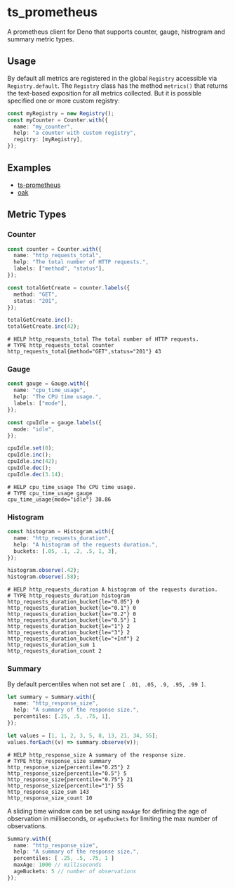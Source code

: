 # ts_prometheus

A prometheus client for Deno that supports counter, gauge, histrogram and
summary metric types.

## Usage

By default all metrics are registered in the global `Registry` accessible via
`Registry.default`. The `Registry` class has the method `metrics()` that returns
the text-based exposition for all metrics collected. But it is possible
specified one or more custom registry:

```ts
const myRegistry = new Registry();
const myCounter = Counter.with({
  name: "my_counter",
  help: "a counter with custom registry",
  regitry: [myRegistry],
});
```

## Examples

- [ts-prometheus](https://github.com/marcopacini/ts-prometheus/blob/master/example/example.ts)
- [oak](https://github.com/marcopacini/ts-prometheus/blob/master/example/oak/main.ts)

## Metric Types

### Counter

```ts
const counter = Counter.with({
  name: "http_requests_total",
  help: "The total number of HTTP requests.",
  labels: ["method", "status"],
});

const totalGetCreate = counter.labels({
  method: "GET",
  status: "201",
});

totalGetCreate.inc();
totalGetCreate.inc(42);
```

```text
# HELP http_requests_total The total number of HTTP requests.
# TYPE http_requests_total counter
http_requests_total{method="GET",status="201"} 43
```

### Gauge

```ts
const gauge = Gauge.with({
  name: "cpu_time_usage",
  help: "The CPU time usage.",
  labels: ["mode"],
});

const cpuIdle = gauge.labels({
  mode: "idle",
});

cpuIdle.set(0);
cpuIdle.inc();
cpuIdle.inc(42);
cpuIdle.dec();
cpuIdle.dec(3.14);
```

```
# HELP cpu_time_usage The CPU time usage.
# TYPE cpu_time_usage gauge
cpu_time_usage{mode="idle"} 38.86
```

### Histogram

```ts
const histogram = Histogram.with({
  name: "http_requests_duration",
  help: "A histogram of the requests duration.",
  buckets: [.05, .1, .2, .5, 1, 3],
});

histogram.observe(.42);
histogram.observe(.58);
```

```
# HELP http_requests_duration A histogram of the requests duration.
# TYPE http_requests_duration histogram
http_requests_duration_bucket{le="0.05"} 0
http_requests_duration_bucket{le="0.1"} 0
http_requests_duration_bucket{le="0.2"} 0
http_requests_duration_bucket{le="0.5"} 1
http_requests_duration_bucket{le="1"} 2
http_requests_duration_bucket{le="3"} 2
http_requests_duration_bucket{le="+Inf"} 2
http_requests_duration_sum 1
http_requests_duration_count 2
```

### Summary

By default percentiles when not set are `[ .01, .05, .9, .95, .99 ]`.

```ts
let summary = Summary.with({
  name: "http_response_size",
  help: "A summary of the response size.",
  percentiles: [.25, .5, .75, 1],
});

let values = [1, 1, 2, 3, 5, 8, 13, 21, 34, 55];
values.forEach((v) => summary.observe(v));
```

```
# HELP http_response_size A summary of the response size.
# TYPE http_response_size summary
http_response_size{percentile="0.25"} 2
http_response_size{percentile="0.5"} 5
http_response_size{percentile="0.75"} 21
http_response_size{percentile="1"} 55
http_response_size_sum 143
http_response_size_count 10
```

A sliding time window can be set using `maxAge` for defining the age of
observation in milliseconds, or `ageBuckets` for limiting the max number of
observations.

```ts
Summary.with({
  name: "http_response_size",
  help: "A summary of the response size.",
  percentiles: [ .25, .5, .75, 1 ]
  maxAge: 1000 // milliseconds
  ageBuckets: 5 // number of observations
});
```
